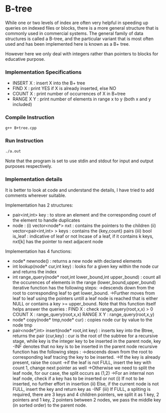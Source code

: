 # B-tree
While one or two levels of index are often very helpful in speeding up queries on indexed files or blocks,
there is a more general structure that is commonly used in commercial systems.
The general family of data structures is called a B-tree, and the particular
variant that is most often used and has been implemented here is known as a B+ tree.

However here we only deal with integers rather than pointers to blocks for educative purpose.

### Implementation Specifications
- INSERT X : insert X into the B+ tree
- FIND X : print YES if X is already inserted, else NO
- COUNT X : print number of occurrences of X in B+tree
- RANGE X Y : print number of elements in range x to y (both x and y included)

### Compile Instruction
```sh
g++ B+tree.cpp
```

### Run Instruction
```sh
./a.out
```
Note that the program is set to use stdin and stdout for input and output purposes respectively.

### Implementation details
It is better to look at code and understand the details, I have tried to add comments wherever suitable.

Implementation has 2 structures:
- pair<int,int> key : to store an element and the corresponding count of the element to handle duplicates 
- node :
(i) vector<node*> nxt : contains the pointers to the children
(ii) vector<pair<int,int> > keys : contains the {key,count} pairs
(iii) bool is_leaf : indicative of leaf or not
Incase of a leaf, if it contains k keys, nxt[k] has the pointer to next adjacent node

Implementation has 4 functions:
- node* newnode() : returns a new node with declared elements
- int lookup(node* cur,int key) : looks for a given key within the node cur and returns the index
- int range_query(node* root,int lower_bound,int upper_bound) : count all the occurences of elements in
the range (lower_bound,upper_bound)
iterative function has the following steps:
->descends down from the root to corresponding leaf to get lower_bound.
->Further moves from leaf to leaf using the pointers untill a leaf node is reached that is either NULL
or contains a key >= upper_bound.
Note that this function itself helps answer the queries : 
FIND X : check range_query(root,x,x) > 0
COUNT X : range_query(root,x,x)
RANGE X Y : range_query(root,x,y)
- node* copy(node* tmp,node* cur) : copies node cur by value to the node tmp
- pair<node*,int> insert(node* root,int key) : inserts key into the Btree,
returns the pair {cur,key} : cur is the root of the subtree for a recursive stage, while key is the 
integer key to be inserted in the parent node, key -INF denotes that no key is to be inserted in the parent 
node
recursive function has the following steps :
->descends down from the root to corresponding leaf tracing the key to be inserted.
->If the key is already present, raise the count
->if the leaf is not FULL, insert the key with count 1, change next pointer as well
->Otherwise we need to split the leaf node, for our case, the split occurs as (1,2)
->For an internal non leaf node, check if a key has to be inserted or not
(i) If not to be inserted, no further effort in insertion
(ii) Else, if the current node is not FULL, insert the key and return key as -INF
(iii) If FULL, a spliting is required, there are 3 keys and 4 children pointers, we split it as
1 key, 2 pointers and 1 key, 2 pointers between 2 nodes, we pass the middle key (in sorted order) to the 
parent node.
